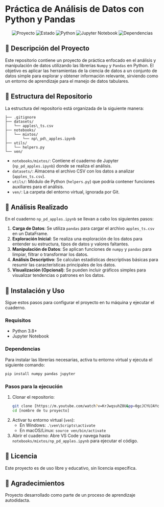 
# Práctica de Análisis de Datos con Python y Pandas

<p align="center">
  <img src="https://img.shields.io/badge/Proyecto-Análisis_de_Datos-blueviolet?style=flat-square" alt="Proyecto">
  <img src="https://img.shields.io/badge/Estado-En%20Desarrollo-yellow?style=flat-square" alt="Estado">
  <img src="https://img.shields.io/badge/Python-3.8%2B-blue?style=flat-square&logo=python" alt="Python">
  <img src="https://img.shields.io/badge/Jupyter-Notebook-orange?style=flat-square&logo=jupyter" alt="Jupyter Notebook">
  <img src="https://img.shields.io/badge/Dependencias-Numpy%20%7C%20Pandas%20%7C%20Matplotlib-informational?style=flat-square" alt="Dependencias">
</p>

## 📝 Descripción del Proyecto

Este repositorio contiene un proyecto de práctica enfocado en el análisis y manipulación de datos utilizando las librerías `Numpy` y `Pandas` en Python. El objetivo es aplicar las herramientas de la ciencia de datos a un conjunto de datos simple para explorar y obtener información relevante, sirviendo como un entorno de aprendizaje para el manejo de datos tabulares.

## 📁 Estructura del Repositorio

La estructura del repositorio está organizada de la siguiente manera:

```
├── .gitignore
├── datasets/
│   └── apples\_ts.csv
├── notebooks/
│   └── mixtos/
│       └── np\_pd\_apples.ipynb
├── utils/
│   └── helpers.py
└── ven/
```

- `notebooks/mixtos/`: Contiene el cuaderno de Jupyter (`np_pd_apples.ipynb`) donde se realiza el análisis.
- `datasets/`: Almacena el archivo CSV con los datos a analizar (`apples_ts.csv`).
- `utils/`: Módulo de Python (`helpers.py`) que podría contener funciones auxiliares para el análisis.
- `ven/`: La carpeta del entorno virtual, ignorada por Git.

## 🚀 Análisis Realizado

En el cuaderno `np_pd_apples.ipynb` se llevan a cabo los siguientes pasos:

1.  **Carga de Datos**: Se utiliza `pandas` para cargar el archivo `apples_ts.csv` en un DataFrame.
2.  **Exploración Inicial**: Se realiza una exploración de los datos para entender su estructura, tipos de datos y valores faltantes.
3.  **Manipulación de Datos**: Se aplican funciones de `numpy` y `pandas` para limpiar, filtrar o transformar los datos.
4.  **Análisis Descriptivo**: Se calculan estadísticas descriptivas básicas para resumir las características principales de los datos.
5.  **Visualización (Opcional)**: Se pueden incluir gráficos simples para visualizar tendencias o patrones en los datos.

## 🔧 Instalación y Uso

Sigue estos pasos para configurar el proyecto en tu máquina y ejecutar el cuaderno.

### Requisitos
-   Python 3.8+
-   Jupyter Notebook

### Dependencias
Para instalar las librerías necesarias, activa tu entorno virtual y ejecuta el siguiente comando:

```bash
pip install numpy pandas jupyter
```

### Pasos para la ejecución

1.  Clonar el repositorio:
    ```bash
    git clone [https://m.youtube.com/watch?v=KrJwqsuhZ8U&pp=0gcJCYUJAYcqIYzv](https://m.youtube.com/watch?v=KrJwqsuhZ8U&pp=0gcJCYUJAYcqIYzv)
    cd [nombre de tu proyecto]
    ```
2.  Activar tu entorno virtual (`ven`):
      - En Windows: `.\ven\Scripts\activate`
      - En macOS/Linux: `source ven/bin/activate`
3.  Abrir el cuaderno:
    Abre VS Code y navega hasta `notebooks/mixtos/np_pd_apples.ipynb` para ejecutar el código.

## 📜 Licencia

Este proyecto es de uso libre y educativo, sin licencia específica.

## 🙏 Agradecimientos

Proyecto desarrollado como parte de un proceso de aprendizaje autodidacta.
